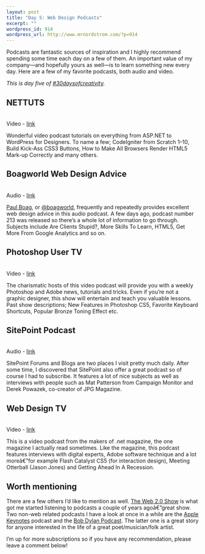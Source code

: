 ```yaml
--- 
layout: post
title: "Day 5: Web Design Podcasts"
excerpt: ""
wordpress_id: 914
wordpress_url: http://www.mrnordstrom.com/?p=914
---
```

<p>Podcasts are fantastic sources of inspiration and I highly recommend spending some time each day on a few of them. An important value of my company&mdash;and hopefully yours as well&mdash;is to learn something new every day. Here are a few of my favorite podcasts, both audio and video.</p>
<!--more-->
<p><em>This is day five of <a href="http://30daysofcreativity.com">#30daysofcreativity</a>.</em></p>
<p><h2>NETTUTS</h2><br>Video - <a href="http://nettuts.blip.tv/rss/itunes">link</a></p>
<p>Wonderful video podcast tutorials on everything from ASP.NET to WordPress for Designers. To name a few; CodeIgniter from Scratch 1&ndash;10, Build Kick-Ass CSS3 Buttons, How to Make All Browsers Render HTML5 Mark-up Correctly and many others.</p>
<p><h2>Boagworld Web Design Advice</h2><br>Audio - <a href="http://feeds.feedburner.com/boagworldpodcast">link</a></p>
<p><a href="http://boagworld.com/">Paul Boag</a>, or <a href="http://twitter.com/boagworld">@boagworld</a>, frequently and repeatedly provides excellent web design advice in this audio podcast. A few days ago, podcast number 213 was released so there&rsquo;s a whole lot of information to go through. Subjects include Are Clients Stupid?, More Skills To Learn, HTML5, Get More From Google Analytics and so on.</p>
<p><h2>Photoshop User TV</h2><br>Video - <a href="http://kelbytv.com/photoshopusertv/podcast/">link</a></p>
<p>The charismatic hosts of this video podcast will provide you with a weekly Photoshop and Adobe news, tutorials and tricks. Even if you&rsquo;re not a graphic designer, this show will entertain and teach you valuable lessons. Past show descriptions; New Features in Photoshop CS5, Favorite Keyboard Shortcuts, Popular Bronze Toning Effect etc.</p>
<p><h2>SitePoint Podcast</h2><br>Audio - <a href="http://www.sitepoint.com/blogs/?feed=podcast">link</a></p>
<p>SitePoint Forums and Blogs are two places I visit pretty much daily. After some time, I discovered that SitePoint also offer a great podcast so of course I had to subscribe. It features a lot of nice subjects as well as interviews with people such as Mat Patterson from Campaign Monitor and Derek Powazek, co-creator of JPG Magazine.</p>
<p><h2>Web Design TV</h2><br>Video - <a href="http://feeds.feedburner.com/pwd">link</a></p>
<p>This is a video podcast from the makers of .net magazine, the one magazine I actually read sometimes. Like the magazine, this podcast features interviews with digital experts, Adobe software technique and a lot moreâ€”for example Flash Catalyst CS5 (for interaction design), Meeting Otterball (Jason Jones) and Getting Ahead In A Recession.</p>
<p><h2>Worth mentioning</h2></p>
<p>There are a few others I&rsquo;d like to mention as well. <a href="http://feeds.feedburner.com/web20Show">The Web 2.0 Show</a> is what got me started listening to podcasts a couple of years agoâ€”great show. Two non-web related podcasts I have a look at once in a while are the <a href="http://www.apple.com/podcasts/apple_keynotes/apple_keynotes.xml">Apple Keynotes</a> podcast and the <a href="http://feeds.feedburner.com/thebobdylanpodcast">Bob Dylan Podcast</a>. The latter one is a great story for anyone interested in the life of a great poet/musician/folk artist.</p>
<p>I&rsquo;m up for more subscriptions so if you have any recommendation, please leave a comment below!</p>
